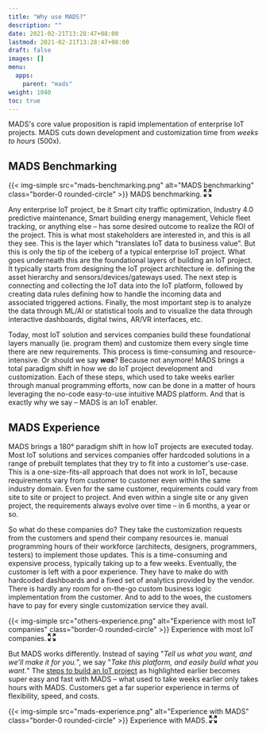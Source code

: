 ```yaml
---
title: "Why use MADS?"
description: ""
date: 2021-02-21T13:28:47+08:00
lastmod: 2021-02-21T13:28:47+08:00
draft: false
images: []
menu:
  apps:
    parent: "mads"
weight: 1040
toc: true
---
```


MADS's core value proposition is rapid implementation of enterprise IoT projects. MADS cuts down development and customization time from _weeks to hours_ (500x).

## MADS Benchmarking

{{< img-simple src="mads-benchmarking.png" alt="MADS benchmarking" class="border-0 rounded-circle" >}} MADS benchmarking. [![Enlarge](enlarge.png "Enlarge")](mads-benchmarking.png)

Any enterprise IoT project, be it Smart city traffic optimization, Industry 4.0 predictive maintenance, Smart building energy management, Vehicle fleet tracking, or anything else – has some desired outcome to realize the ROI of the project. This is what most stakeholders are interested in, and this is all they see. This is the layer which "translates IoT data to business value". But this is only the tip of the iceberg of a typical enterprise IoT project. What goes underneath this are the foundational layers of building an IoT project. It typically starts from designing the IoT project architecture ie. defining the asset hierarchy and sensors/devices/gateways used. The next step is connecting and collecting the IoT data into the IoT platform, followed by creating data rules defining how to handle the incoming data and associated triggered actions. Finally, the most important step is to analyze the data through ML/AI or statistical tools and to visualize the data through interactive dashboards, digital twins, AR/VR interfaces, etc.

Today, most IoT solution and services companies build these foundational layers manually (ie. program them) and customize them every single time there are new requirements. This process is time-consuming and resource-intensive. Or should we say **_was_**? Because not anymore! MADS brings a total paradigm shift in how we do IoT project development and customization. Each of these steps, which used to take weeks earlier through manual programming efforts, now can be done in a matter of hours leveraging the no-code easy-to-use intuitive MADS platform. And that is exactly why we say – MADS is an IoT enabler.

## MADS Experience

MADS brings a 180° paradigm shift in how IoT projects are executed today. Most IoT solutions and services companies offer hardcoded solutions in a range of prebuilt templates that they try to fit into a customer's use-case. This is a one-size-fits-all approach that does not work in IoT, because requirements vary from customer to customer even within the same industry domain. Even for the same customer, requirements could vary from site to site or project to project. And even within a single site or any given project, the requirements always evolve over time – in 6 months, a year or so.

So what do these companies do? They take the customization requests from the customers and spend their company resources ie. manual programming hours of their workforce (architects, designers, programmers, testers) to implement those updates. This is a time-consuming and expensive process, typically taking up to a few weeks. Eventually, the customer is left with a poor experience. They have to make do with hardcoded dashboards and a fixed set of analytics provided by the vendor. There is hardly any room for on-the-go custom business logic implementation from the customer. And to add to the woes, the customers have to pay for every single customization service they avail.

{{< img-simple src="others-experience.png" alt="Experience with most IoT companies" class="border-0 rounded-circle" >}} Experience with most IoT companies. [![Enlarge](enlarge.png "Enlarge")](others-experience.png)

But MADS works differently. Instead of saying "_Tell us what you want, and we'll make it for you._", we say "_Take this platform, and easily build what you want._" The [steps to build an IoT project](#mads-benchmarking) as highlighted earlier becomes super easy and fast with MADS – what used to take weeks earlier only takes hours with MADS. Customers get a far superior experience in terms of flexibility, speed, and costs.

{{< img-simple src="mads-experience.png" alt="Experience with MADS" class="border-0 rounded-circle" >}} Experience with MADS. [![Enlarge](enlarge.png "Enlarge")](mads-experience.png)
